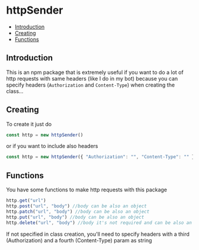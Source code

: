 # httpSender
- [Introduction](#introduction)
- [Creating](#creating)
- [Functions](#functions)
## Introduction
This is an npm package that is extremely useful if you want to do a lot of http requests with same headers (like I do in my bot) because you can specify headers (`Authorization` and `Content-Type`) when creating the class...
## Creating
To create it just do
```ts
const http = new httpSender()
```
or if you want to include also headers
```ts
const http = new httpSender({ "Authorization": "", "Content-Type": "" })
```
## Functions
You have some functions to make http requests with this package
```ts
http.get("url")
http.post("url", "body") //body can be also an object
http.patch("url", "body") //body can be also an object
http.put("url", "body") //body can be also an object
http.delete("url", "body") //body it's not required and can be also an object
```
If not specified in class creation, you'll need to specify headers with a third (Authorization) and a fourth (Content-Type) param as string